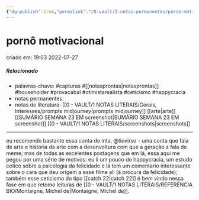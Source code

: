 ```yaml
---
{"dg-publish":true,"permalink":"/0-vault/2-notas-permanentes/porno-motivacional/","tags":["permanente","capturas","householder","provacabal","otimistarealista","ceticismo","happycracia"],"dgHomeLink":true,"dgShowLocalGraph":true,"dgShowFileTree":true,"dgEnableSearch":true}
---
```


# pornô motivacional
criado em: 19:03 2022-07-27

##### Relacionado
- palavras-chave: #capturas #[[notasprontas\|notasprontas]] #householder #provacabal #otimistarealista #ceticismo #happycracia
- notas permanentes:
- notas de literatura: [[0 - VAULT/1 NOTAS LITERAIS/Gerais, Interesses/prompts midjourney\|prompts midjourney]] [[arte\|arte]] [[SUMÁRIO SEMANA 23 EM screenshot\|SUMÁRIO SEMANA 23 EM screenshot]] [[0 - VAULT/1 NOTAS LITERAIS/screenshots\|screenshots]]

---
eu recomendo bastante essa conta do inta, @tiovirso - uma conta que fala de arte e historia da arte com a desenvoltura com que a geração z fala de meme; mas de todas as excelentes postagens que em lá, essa aqui me pegou por uma série de motivos: eu li um pouco do happycracia, um estudo cetico sobre a psicologia da felicidade e lá tem um comentario interessante sobre o cara que deu origem a esse filme ali (à procura da felicidade); também esse ceticismo do tipo [[catch 22\|catch 22]]  é bem vindo nessa fase em que retomo leituras de [[0 - VAULT/1 NOTAS LITERAIS/REFERÊNCIA BIO/Montaigne, Michel de\|Montaigne, Michel de]].